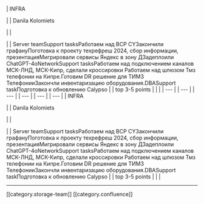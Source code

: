 





| INFRA

 | 
| Danila Kolomiets

 | 
| 

 | 
| Server teamSupport tasksРаботаем над BCP CYЗакончили графануПоготовка к проекту техрефреш 2024, сбор информации, презентацияМигрировали сервисы Яндекс в зону ДЗадеплоили ChatGPT-4oNetworkSupport tasksРаботаем над подключением каналов МСК-ЛНД, МСК-Кипр, сделали кроссировки Работаем над шлюзом Тмз телефонии на Кипре.Готовим DR решение для ТИМЗ ТелефонииЗакончли инвентаризацию оборудования.DBASupport taskПодготовка к обновлению Calypso | 
| top 3-5 points | 
|  | 
|  --- | 
|  --- | 
|  --- | 
|  --- | 
|  --- | 
|  --- | 
| INFRA

 | 
| Danila Kolomiets

 | 
| 

 | 
| Server teamSupport tasksРаботаем над BCP CYЗакончили графануПоготовка к проекту техрефреш 2024, сбор информации, презентацияМигрировали сервисы Яндекс в зону ДЗадеплоили ChatGPT-4oNetworkSupport tasksРаботаем над подключением каналов МСК-ЛНД, МСК-Кипр, сделали кроссировки Работаем над шлюзом Тмз телефонии на Кипре.Готовим DR решение для ТИМЗ ТелефонииЗакончли инвентаризацию оборудования.DBASupport taskПодготовка к обновлению Calypso | 
| top 3-5 points | 
|  | 







*****

[[category.storage-team]] 
[[category.confluence]] 

